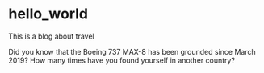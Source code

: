 # hello_world
This is a blog about travel

Did you know that the Boeing 737 MAX-8 has been grounded since March 2019?
How many times have you found yourself in another country?
